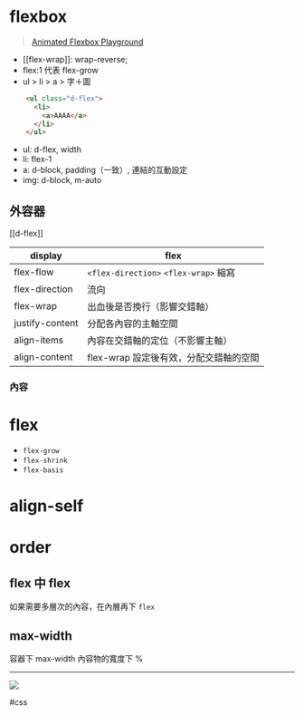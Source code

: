 # flexbox
> [Animated Flexbox Playground](https://codepen.io/osublake/full/dMLQJr)
-   [[flex-wrap]]: wrap-reverse;
-   flex:1 代表 flex-grow
-   ul > li > a > 字＋圖
```html
    <ul class="d-flex">
      <li>
        <a>AAAA</a>
      </li>
    </ul>
```
-   ul: d-flex, width
-   li: flex-1
-   a: d-block, padding（一致）, 連結的互動設定
-   img: d-block, m-auto

## 外容器
[[d-flex]]

| display         | flex                                   |
| --------------- | -------------------------------------- |
| flex-flow       | `<flex-direction>` `<flex-wrap>` 縮寫  |
| flex-direction  | 流向                                   |
| flex-wrap       | 出血後是否換行（影響交錯軸）           |
| justify-content | 分配各內容的主軸空間                   |
| align-items     | 內容在交錯軸的定位（不影響主軸）       |
| align-content   | flex-wrap 設定後有效，分配交錯軸的空間 |

### 內容
# flex
-  `flex-grow` 
-  `flex-shrink`
-  `flex-basis`
# align-self
# order


## flex 中 flex
如果需要多層次的內容，在內層再下 `flex`

## max-width
容器下 max-width
內容物的寬度下 %

---

![](https://i.imgur.com/DtbIkHM.png)

#css